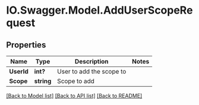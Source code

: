 # IO.Swagger.Model.AddUserScopeRequest
## Properties

Name | Type | Description | Notes
------------ | ------------- | ------------- | -------------
**UserId** | **int?** | User to add the scope to | 
**Scope** | **string** | Scope to add | 

[[Back to Model list]](../README.md#documentation-for-models) [[Back to API list]](../README.md#documentation-for-api-endpoints) [[Back to README]](../README.md)

